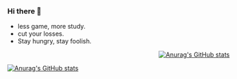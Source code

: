 ### Hi there 👋

- less game, more study.
- cut your losses.
- Stay hungry, stay foolish.
<!--
**HyxiaoGe/HyxiaoGe** is a ✨ _special_ ✨ repository because its `README.md` (this file) appears on your GitHub profile.

Here are some ideas to get you started:

- 🔭 I’m currently working on ...
- 🌱 I’m currently learning ...
- 👯 I’m looking to collaborate on ...
- 🤔 I’m looking for help with ...
- 💬 Ask me about ...
- 📫 How to reach me: ...
- 😄 Pronouns: ...
- ⚡ Fun fact: ...
-->
<div align="right">
  
  [![Anurag's GitHub stats](https://github-readme-stats.vercel.app/api?username=HyxiaoGe&show_icons=true&include_all_commits=true&layout=compact)](https://github.com/anuraghazra/github-readme-stats)

</div>

  [![Anurag's GitHub stats](https://github-readme-stats.vercel.app/api/top-langs?username=HyxiaoGe&hide=javascript,css,html,php,freemarker,scss,stylus&show_icons=true&layout=compact)](https://github.com/anuraghazra/github-readme-stats)

